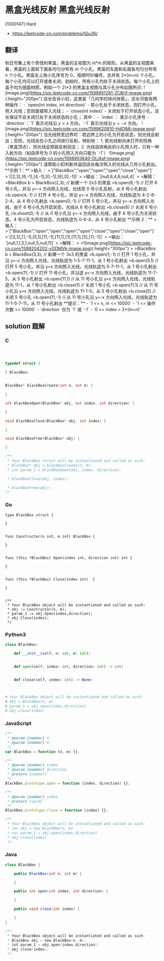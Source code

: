 # 黑盒光线反射 黑盒光线反射

[1000147] Hard

- https://leetcode-cn.com/problems/IQvJ9i/

## 翻译

秋日市集上有个奇怪的黑盒，黑盒的主视图为 n\\\*m 的矩形。从黑盒的主视图来看，黑盒的上面和下面各均匀分布有 m 个小孔，黑盒的左面和右面各均匀分布有 n 个小孔。黑盒左上角小孔序号为 0，按顺时针编号，总共有 2\*(m+n) 个小孔。每个小孔均可以打开或者关闭，初始时，所有小孔均处于关闭状态。每个小孔上的盖子均为镜面材质。例如一个 2\\\*3 的黑盒主视图与其小孔分布如图所示: !\[image.png\](https://pic.leetcode-cn.com/1598951281-ZCBrif-image.png){:height="200px"} 店长告诉小扣，这里是「几何学的快问快答」，店长可能有两种操作： - \`open(int index, int direction)\` - 若小孔处于关闭状态，则打开小孔，照入光线；否则直接照入光线； - \`close(int index)\` - 关闭处于打开状态小孔，店长保证不会关闭已处于关闭状态的小孔； 其中： - \`index\`： 表示小孔序号 - \`direction\`：\`1\` 表示光线沿 $y=x$ 方向，\`-1\` 表示光线沿 $y=-x$ 方向。 !\[image.png\](https://pic.leetcode-cn.com/1599620810-HdOlMi-image.png){:height="200px"} 当光线照至边界时：若边界上的小孔为开启状态，则光线会射出；否则，光线会在小孔之间进行反射。特别地： 1. 若光线射向未打开的拐角（黑盒顶点），则光线会原路反射回去； 2. 光线自拐角处的小孔照入时，只有一种入射方向（如自序号为 0 的小孔照入方向只能为 \`-1\`） !\[image.png\](https://pic.leetcode-cn.com/1598953840-DLiAsf-image.png){:height="200px"} 请帮助小扣判断并返回店长每次照入的光线从几号小孔射出。 \*\*示例 1：\*\* >输入： >\`\["BlackBox","open","open","open","close","open"\]\` >\`\[\[2,3\],\[6,-1\],\[4,-1\],\[0,-1\],\[6\],\[0,-1\]\]\` > >输出：\`\[null,6,4,6,null,4\]\` > >解释： >BlackBox b = BlackBox(2,3); // 新建一个 2x3 的黑盒 >b.open(6,-1) // 打开 6 号小孔，并沿 y=-x 方向照入光线，光线至 0 号小孔反射，从 6 号小孔射出 >b.open(4,-1) // 打开 4 号小孔，并沿 y=-x 方向照入光线，光线轨迹为 4-2-8-2-4，从 4 号小孔射出 >b.open(0,-1) // 打开 0 号小孔，并沿 y=-x 方向照入光线，由于 6 号小孔为开启状态，光线从 6 号小孔射出 >b.close(6) // 关闭 6 号小孔 >b.shoot(0,-1) // 从 0 号小孔沿 y=-x 方向照入光线，由于 6 号小孔为关闭状态，4 号小孔为开启状态，光线轨迹为 0-6-4，从 4 号小孔射出 \*\*示例 2：\*\* >输入： >\`\["BlackBox","open","open","open","open","close","open","close","open"\]\` >\`\[\[3,3\],\[1,-1\],\[5,1\],\[11,-1\],\[11,1\],\[1\],\[11,1\],\[5\],\[11,-1\]\]\` > >输出：\`\[null,1,1,5,1,null,5,null,11\]\` > >解释： > >!\[image.png\](https://pic.leetcode-cn.com/1599204202-yGDMVk-image.png){:height="300px"} > >BlackBox b = BlackBox(3,3); // 新建一个 3x3 的黑盒 >b.open(1,-1) // 打开 1 号小孔，并沿 y=-x 方向照入光线，光线轨迹为 1-5-7-11-1，从 1 号小孔射出 >b.open(5,1) // 打开 5 号小孔，并沿 y=x 方向照入光线，光线轨迹为 5-7-11-1，从 1 号小孔射出 >b.open(11,-1) // 打开 11 号小孔，并沿逆 y=-x 方向照入光线，光线轨迹为 11-7-5，从 5 号小孔射出 >b.open(11,1) // 从 11 号小孔沿 y=x 方向照入光线，光线轨迹为 11-1，从 1 号小孔射出 >b.close(1) // 关闭 1 号小孔 >b.open(11,1) // 从 11 号小孔沿 y=x 方向照入光线，光线轨迹为 11-1-5，从 5 号小孔射出 >b.close(5) // 关闭 5 号小孔 >b.open(11,-1) // 从 11 号小孔沿 y=-x 方向照入光线，光线轨迹为 11-1-5-7-11，从 11 号小孔射出 \*\*提示：\*\* - \`1 <= n, m <= 10000\` - \`1 <= 操作次数 <= 10000\` - \`direction\` 仅为 \`1\` 或 \`-1\` - \`0 <= index < 2\*(m+n)\`

## solution 题解

### C

```c



typedef struct {

} BlackBox;


BlackBox* blackBoxCreate(int n, int m) {

}

int blackBoxOpen(BlackBox* obj, int index, int direction) {

}

void blackBoxClose(BlackBox* obj, int index) {

}

void blackBoxFree(BlackBox* obj) {

}

/**
 * Your BlackBox struct will be instantiated and called as such:
 * BlackBox* obj = blackBoxCreate(n, m);
 * int param_1 = blackBoxOpen(obj, index, direction);

 * blackBoxClose(obj, index);

 * blackBoxFree(obj);
*/
```

### Go

```golang
type BlackBox struct {

}


func Constructor(n int, m int) BlackBox {

}


func (this *BlackBox) Open(index int, direction int) int {

}


func (this *BlackBox) Close(index int)  {

}


/**
 * Your BlackBox object will be instantiated and called as such:
 * obj := Constructor(n, m);
 * param_1 := obj.Open(index,direction);
 * obj.Close(index);
 */
```

### Python3

```python
class BlackBox:

    def __init__(self, n: int, m: int):


    def open(self, index: int, direction: int) -> int:


    def close(self, index: int) -> None:



# Your BlackBox object will be instantiated and called as such:
# obj = BlackBox(n, m)
# param_1 = obj.open(index,direction)
# obj.close(index)
```

### JavaScript

```javascript
/**
 * @param {number} n
 * @param {number} m
 */
var BlackBox = function (n, m) {};

/**
 * @param {number} index
 * @param {number} direction
 * @return {number}
 */
BlackBox.prototype.open = function (index, direction) {};

/**
 * @param {number} index
 * @return {void}
 */
BlackBox.prototype.close = function (index) {};

/**
 * Your BlackBox object will be instantiated and called as such:
 * var obj = new BlackBox(n, m)
 * var param_1 = obj.open(index,direction)
 * obj.close(index)
 */
```

### Java

```java
class BlackBox {

    public BlackBox(int n, int m) {

    }

    public int open(int index, int direction) {

    }

    public void close(int index) {

    }
}

/**
 * Your BlackBox object will be instantiated and called as such:
 * BlackBox obj = new BlackBox(n, m);
 * int param_1 = obj.open(index,direction);
 * obj.close(index);
 */
```
